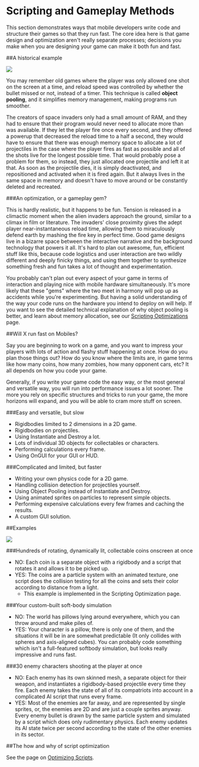 Scripting and Gameplay Methods
=============

This section demonstrates ways that mobile developers write code and structure their games so that they run fast. The core idea here is that game design and optimization aren't really separate processes; decisions you make when you are designing your game can make it both fun and fast.

##A historical example

![](../uploads/Main/MobileOptimizationScriptingMethods-0.jpg) 

You may remember old games where the player was only allowed one shot on the screen at a time, and reload speed was controlled by whether the bullet missed or not, instead of a timer. This technique is called **object pooling**, and it simplifies memory management, making programs run smoother.

The creators of space invaders only had a small amount of RAM, and they had to ensure that their program would never need to allocate more than was available. If they let the player fire once every second, and they offered a powerup that decreased the reload time to a half a second, they would have to ensure that there was enough memory space to allocate a lot of projectiles in the case where the player fires as fast as possible and all of the shots live for the longest possible time. That would probably pose a problem for them, so instead, they just allocated one projectile and left it at that. As soon as the projectile dies, it is simply deactivated, and repositioned and activated when it is fired again. But it always lives in the same space in memory and doesn't have to move around or be constantly deleted and recreated.

###An optimization, or a gameplay gem?

This is hardly realistic, but it happens to be fun. Tension is released in a climactic moment when the alien invaders approach the ground, similar to a climax in film or literature. The invaders' close proximity gives the adept player near-instantaneous reload time, allowing them to miraculously defend earth by mashing the fire key in perfect time. Good game designs live in a bizarre space between the interactive narrative and the background technology that powers it all. It's hard to plan out awesome, fun, efficient stuff like this, because code logistics and user interaction are two wildly different and deeply finicky things, and using them together to synthesize something fresh and fun takes a lot of thought and experimentation.

You probably can't plan out every aspect of your game in terms of interaction and playing nice with mobile hardware simultaneously. It's more likely that these "gems" where the two meet in harmony will pop up as accidents while you're experimenting. But having a solid understanding of the way your code runs on the hardware you intend to deploy on will help. If you want to see the detailed technical explanation of why object pooling is better, and learn about memory allocation, see our [Scripting Optimizations](MobileOptimizationPracticalScriptingOptimizations) page.

##Will X run fast on Mobiles?

Say you are beginning to work on a game, and you want to impress your players with lots of action and flashy stuff happening at once. How do you plan those things out? How do you know where the limits are, in game terms like how many coins, how many zombies, how many opponent cars, etc? It all depends on how you code your game.

Generally, if you write your game code the easy way, or the most general and versatile way, you will run into performance issues a lot sooner. The more you rely on specific structures and tricks to run your game, the more horizons will expand, and you will be able to cram more stuff on screen.

###Easy and versatile, but slow

* Rigidbodies limited to 2 dimensions in a 2D game.
* Rigidbodies on projectiles.
* Using Instantiate and Destroy a lot.
* Lots of individual 3D objects for collectables or characters.
* Performing calculations every frame.
* Using OnGUI for your GUI or HUD.

###Complicated and limited, but faster

* Writing your own physics code for a 2D game.
* Handling collision detection for projectiles yourself.
* Using Object Pooling instead of Instantiate and Destroy.
* Using animated sprites on particles to represent simple objects.
* Performing expensive calculations every few frames and caching the results.
* A custom GUI solution.

##Examples

![](../uploads/Main/MobileOptimizationScriptingMethods-1.jpg) 

###Hundreds of rotating, dynamically lit, collectable coins onscreen at once

* NO: Each coin is a separate object with a rigidbody and a script that rotates it and allows it to be picked up.
* YES: The coins are a particle system with an animated texture, one script does the collision testing for all the coins and sets their color according to distance from a light.
    * This example is implemented in the Scripting Optimization page.

###Your custom-built soft-body simulation

* NO: The world has pillows lying around everywhere, which you can throw around and make piles of.
* YES: Your character is a pillow, there is only one of them, and the situations it will be in are somewhat predictable (It only collides with spheres and axis-aligned cubes). You can probably code something which isn't a full-featured softbody simulation, but looks really impressive and runs fast.

###30 enemy characters shooting at the player at once

* NO: Each enemy has its own skinned mesh, a separate object for their weapon, and instantiates a rigidbody-based projectile every time they fire. Each enemy takes the state of all of its compatriots into account in a complicated AI script that runs every frame.
* YES: Most of the enemies are far away, and are represented by single sprites, or, the enemies are 2D and are just a couple sprites anyway. Every enemy bullet is drawn by the same particle system and simulated by a script which does only rudimentary physics. Each enemy updates its AI state twice per second according to the state of the other enemies in its sector.

##The how and why of script optimization

See the page on [Optimizing Scripts](MobileOptimizationPracticalScriptingOptimizations).
